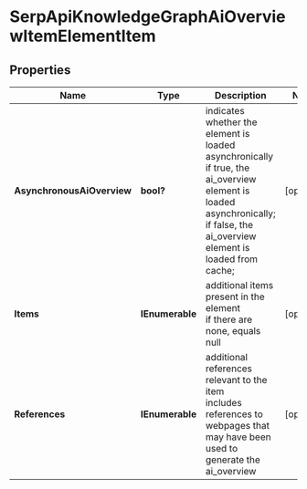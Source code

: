 # SerpApiKnowledgeGraphAiOverviewItemElementItem


## Properties

| Name | Type | Description | Notes |
|------------ | ------------- | ------------- | -------------|
**AsynchronousAiOverview** | **bool?** | indicates whether the element is loaded asynchronically<br>if true, the ai_overview element is loaded asynchronically;<br>if false, the ai_overview element is loaded from cache; |[optional]|
**Items** | **IEnumerable<BaseSerpApiKnowledgeGraphAiOverviewElementItem>** | additional items present in the element<br>if there are none, equals null |[optional]|
**References** | **IEnumerable<AiModeAiOverviewReferenceInfo>** | additional references relevant to the item<br>includes references to webpages that may have been used to generate the ai_overview |[optional]|